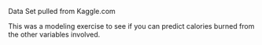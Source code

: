 Data Set pulled from Kaggle.com 

This was a modeling exercise to see if you can predict calories burned from the other variables involved. 
